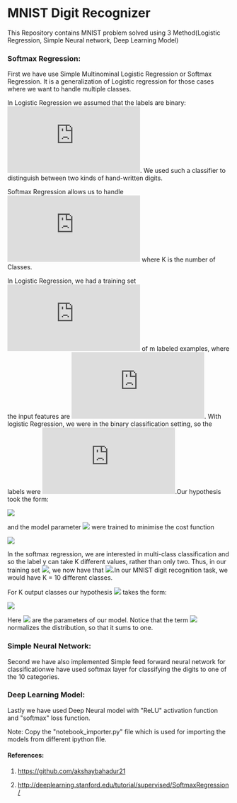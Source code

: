 # MNIST Digit Recognizer
This Repository contains MNIST problem solved using 3 Method(Logistic Regression, Simple Neural network, Deep Learning Model)

### Softmax Regression:
First we have use Simple Multinominal Logistic Regression or Softmax Regression.
It is a generalization of Logistic regression for those cases where we want to handle multiple classes.

In Logistic Regression we assumed that the labels are binary: ![](https://latex.codecogs.com/gif.latex?y%5E%7B%28i%29%7D%20%5Cin%20%5C%7B0%2C1%5C%7D). We used such a classifier to distinguish between two kinds of hand-written digits.

Softmax Regression allows us to handle ![](https://latex.codecogs.com/gif.latex?y%5E%7B%28i%29%7D%20%5Cin%20%5C%7B1%2C%5Cldots%2CK%5C%7D) where K is the number of Classes.

In Logistic Regression, we had a training set ![](https://latex.codecogs.com/gif.latex?%5C%7B%20%28x%5E%7B%281%29%7D%2C%20y%5E%7B%281%29%7D%29%2C%20%5Cldots%2C%20%28x%5E%7B%28m%29%7D%2C%20y%5E%7B%28m%29%7D%29%20%5C%7D) of m labeled examples, where the input features are ![](https://latex.codecogs.com/gif.latex?x%5E%7B%28i%29%7D%20%5Cin%20%5CRe%5E%7Bn%7D). With logistic Regression, we were in the binary classification setting, so the labels were ![](https://latex.codecogs.com/gif.latex?y%5E%7B%28i%29%7D%20%5Cin%20%5C%7B0%2C1%5C%7D).Our hypothesis took the form: 

![](http://www.sciweavers.org/upload/Tex2Img_1543849469/render.png)

and the model parameter ![](http://www.sciweavers.org/upload/Tex2Img_1543849637/render.png) were trained to minimise the cost function

![](http://www.sciweavers.org/upload/Tex2Img_1543849698/render.png)

In the softmax regression, we are interested in multi-class classification and so the label y can take K different values, rather than only two. Thus, in our training set ![](http://www.sciweavers.org/upload/Tex2Img_1543849843/render.png), we now have that ![](http://www.sciweavers.org/upload/Tex2Img_1543849930/render.png).In our MNIST digit recognition task, we would have K = 10 different classes.

For K output classes our hypothesis ![](http://www.sciweavers.org/upload/Tex2Img_1543850109/render.png) takes the form:

![](http://www.sciweavers.org/upload/Tex2Img_1543850170/render.png)

Here ![](http://www.sciweavers.org/upload/Tex2Img_1543850216/render.png) are  the parameters of our model. Notice that the term ![](http://www.sciweavers.org/upload/Tex2Img_1543850281/render.png) normalizes the distribution, so that it sums to one.


### Simple Neural Network:
Second we have also implemented Simple feed forward neural network for classificationwe have used softmax layer for classifying the digits to one of the 10 categories.

### Deep Learning Model:
Lastly we have used Deep Neural model with "ReLU" activation function and "softmax" loss function.


Note: Copy the "notebook_importer.py" file which is used for importing the models from different ipython file.

#### References:
1. https://github.com/akshaybahadur21

2. http://deeplearning.stanford.edu/tutorial/supervised/SoftmaxRegression/



